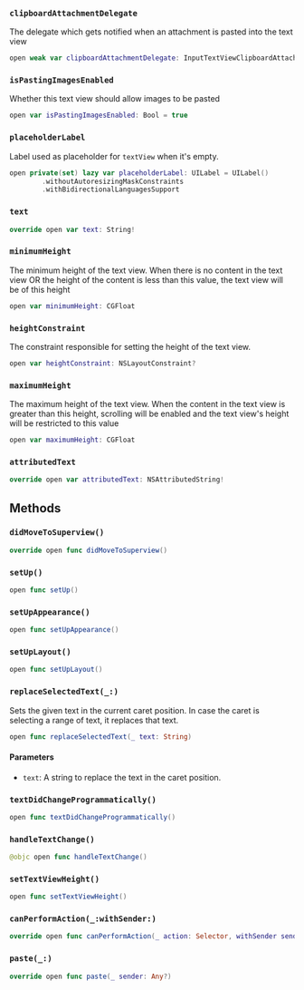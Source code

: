 
### `clipboardAttachmentDelegate`

The delegate which gets notified when an attachment is pasted into the text view

``` swift
open weak var clipboardAttachmentDelegate: InputTextViewClipboardAttachmentDelegate?
```

### `isPastingImagesEnabled`

Whether this text view should allow images to be pasted

``` swift
open var isPastingImagesEnabled: Bool = true
```

### `placeholderLabel`

Label used as placeholder for `textView` when it's empty.

``` swift
open private(set) lazy var placeholderLabel: UILabel = UILabel()
        .withoutAutoresizingMaskConstraints
        .withBidirectionalLanguagesSupport
```

### `text`

``` swift
override open var text: String!
```

### `minimumHeight`

The minimum height of the text view.
When there is no content in the text view OR the height of the content is less than this value,
the text view will be of this height

``` swift
open var minimumHeight: CGFloat 
```

### `heightConstraint`

The constraint responsible for setting the height of the text view.

``` swift
open var heightConstraint: NSLayoutConstraint?
```

### `maximumHeight`

The maximum height of the text view.
When the content in the text view is greater than this height, scrolling will be enabled and the text view's height will be restricted to this value

``` swift
open var maximumHeight: CGFloat 
```

### `attributedText`

``` swift
override open var attributedText: NSAttributedString!
```

## Methods

### `didMoveToSuperview()`

``` swift
override open func didMoveToSuperview() 
```

### `setUp()`

``` swift
open func setUp() 
```

### `setUpAppearance()`

``` swift
open func setUpAppearance() 
```

### `setUpLayout()`

``` swift
open func setUpLayout() 
```

### `replaceSelectedText(_:)`

Sets the given text in the current caret position.
In case the caret is selecting a range of text, it replaces that text.

``` swift
open func replaceSelectedText(_ text: String) 
```

#### Parameters

  - `text`: A string to replace the text in the caret position.

### `textDidChangeProgrammatically()`

``` swift
open func textDidChangeProgrammatically() 
```

### `handleTextChange()`

``` swift
@objc open func handleTextChange() 
```

### `setTextViewHeight()`

``` swift
open func setTextViewHeight() 
```

### `canPerformAction(_:withSender:)`

``` swift
override open func canPerformAction(_ action: Selector, withSender sender: Any?) -> Bool 
```

### `paste(_:)`

``` swift
override open func paste(_ sender: Any?) 
